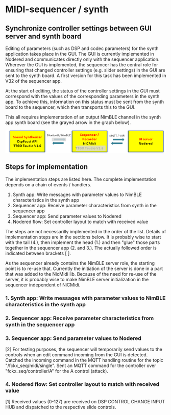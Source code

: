 # MIDI-sequencer / synth

## Synchronize controller settings between GUI server and synth board

Editing of parameters (such as DSP and codec parameters) for the synth application takes place in the GUI. The GUI is currently implemented in Nodered and communicates directly only with the sequencer application. Wherever the GUI is implemented, the sequencer has the central role for ensuring that changed controller settings (e.g. slider settings) in the GUI are sent to the synth board. A first version for this task has been implemented in V32 of the sequencer app.

At the start of editing, the status of the controller settings in the GUI must correspond with the values of the corresponding parameters in the synth app. To achieve this, information on this status must be sent from the synth board to the sequencer, which then transports this to the GUI.

This all requires implementation of an output NimBLE channel in the synth app synth board (see the grayed arrow in the graph below).


![Architecture](https://github.com/goofy2k/MIDI-sequencer/blob/main/resources/architecture%20graphics%202.png)  


## Steps for implementation

The implementation steps are listed here. The complete implementation depends on a chain of events / handlers. 

1. Synth app: Write messages with parameter values to NimBLE characteristics in the synth app
2. Sequencer app: Receive parameter characteristics from synth in the sequencer app
3. Sequencer app: Send parameter values to Nodered
4. Nodered flow: Set controller layout to match with received value

The steps are not necessarilly implemented in the order of the list. Details of implementation steps are in the sections below. It is probably wise to start with the tail (4.), then implement the head (1.) and then "glue" those parts together in the sequencer app (2. and 3.).  The actually followed order is indicated between brackets [  ].

As the sequencer already contains the NimBLE server role, the starting point is to re-use that. Currently the initiation of the server is done in a part that was added to the NicMidi lib. Because of the need for re-use of the server, it is probably wise to make NimBLE server initialization in the sequencer independent of NiCMidi. 



### 1. Synth app: Write messages with parameter values to NimBLE characteristics in the synth app

### 2. Sequencer app: Receive parameter characteristics from synth in the sequencer app

### 3. Sequencer app: Send parameter values to Nodered

[2] For testing purposes, the sequencer will temporarily send values to the controls when an edit command incoming from the GUI is detected.   
    Catched the incoming command in the MQTT handling routine for the topic "/fckx_seq/midi/single".
    Sent an MQTT command for the controller over "fckx_seq/controller/A"  for the A control (attack). 

### 4. Nodered flow: Set controller layout to match with received value

[1] Received values (0-127) are received on DSP CONTROL CHANGE INPUT HUB and dispatched to the respective slide controls.

